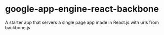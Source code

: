 google-app-engine-react-backbone
================================

A starter app that servers a single page app made in React.js with urls from backbone.js
